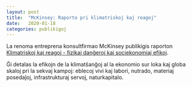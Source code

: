 ```yaml
---
layout: post
title:  "McKinsey: Raporto pri klimatriskoj kaj reagoj"
date:   2020-01-18
categories: publikigoj
---
```


La renoma entreprena konsultfirmao McKinsey publikigis raporton 
[Klimatriskoj kaj reagoj - fizikaj danĝeroj kaj sociekonomiaj efikoj](https://www.mckinsey.com/~/media/McKinsey/Business%20Functions/Sustainability/Our%20Insights/Climate%20risk%20and%20response%20Physical%20hazards%20and%20socioeconomic%20impacts/MGI-Climate-risk-and-response-vF.ashx).

Ĝi detalas la efikojn de la klimatŝanĝoj al la ekonomio sur loka kaj globa skaloj pri la sekvaj kampoj: eblecoj vivi kaj labori,
nutrado, materiaj posedaĵoj, infrastrukturaj servoj, naturkapitalo. 

